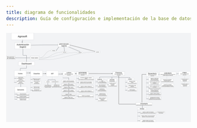 ```yaml
---
title: diagrama de funcionalidades
description: Guía de configuración e implementación de la base de datos para el sistema AgroSoft.
---
```


![caso](../../../../public/diagrama_funcionalidades.svg)